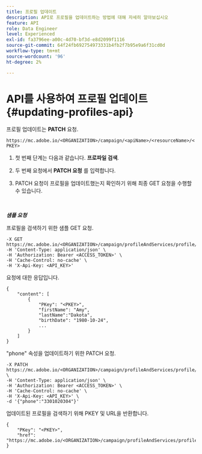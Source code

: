 ```yaml
---
title: 프로필 업데이트
description: API로 프로필을 업데이트하는 방법에 대해 자세히 알아보십시오
feature: API
role: Data Engineer
level: Experienced
exl-id: fa3796ee-a00c-4d70-bf3d-e8d2099f1116
source-git-commit: 64f24fb692754973331b4fb2f7b95e9a6f31cd0d
workflow-type: tm+mt
source-wordcount: '96'
ht-degree: 2%

---
```


# API를 사용하여 프로필 업데이트{#updating-profiles-api}

프로필 업데이트는 **PATCH** 요청.

`https://mc.adobe.io/<ORGANIZATION>/campaign/<apiName>/<resourceName>/<PKEY>`

1. 첫 번째 단계는 다음과 같습니다. **프로파일 검색**.

1. 두 번째 요청에서 **PATCH 요청** 를 입력합니다.

1. PATCH 요청이 프로필을 업데이트했는지 확인하기 위해 최종 GET 요청을 수행할 수 있습니다.

<br/>

***샘플 요청***

프로필을 검색하기 위한 샘플 GET 요청.

```
-X GET https://mc.adobe.io/<ORGANIZATION>/campaign/profileAndServices/profile/<PKEY>\
-H 'Content-Type: application/json' \
-H 'Authorization: Bearer <ACCESS_TOKEN>' \
-H 'Cache-Control: no-cache' \
-H 'X-Api-Key: <API_KEY>'
```

요청에 대한 응답입니다.

```
{
    "content": [
        {
            "PKey": "<PKEY>",
            "firstName": "Amy",
            "lastName":"Dakota",
            "birthDate": "1980-10-24",
            ...
        }
    ]
}
```

&quot;phone&quot; 속성을 업데이트하기 위한 PATCH 요청.

```
-X PATCH https://mc.adobe.io/<ORGANIZATION>/campaign/profileAndServices/profile/<PKEY> \
-H 'Content-Type: application/json' \
-H 'Authorization: Bearer <ACCESS_TOKEN>' \
-H 'Cache-Control: no-cache' \
-H 'X-Api-Key: <API_KEY>' \
-d '{"phone":"3301020304"}'
```

업데이트된 프로필을 검색하기 위해 PKEY 및 URL을 반환합니다.

```
{
    "PKey": "<PKEY>",
    "href": "https://mc.adobe.io/<ORGANIZATION>/campaign/profileAndServices/profile/@2v1dr3ZKJveMDhAdh0MPnh9hNQQ93qb7AW6BNVVKknjwXvTZRBAgUqz1SNcB4ZndgjqOofx3BwBZYBftlmObISoM3rs"
}
```
